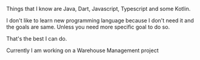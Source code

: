 Things that I know are Java, Dart, Javascript, Typescript and some Kotlin.

I don't like to learn new programming language because I don't need it and the goals are same. Unless you need more specific goal to do so.

That's the best I can do.

Currently I am working on a Warehouse Management project

